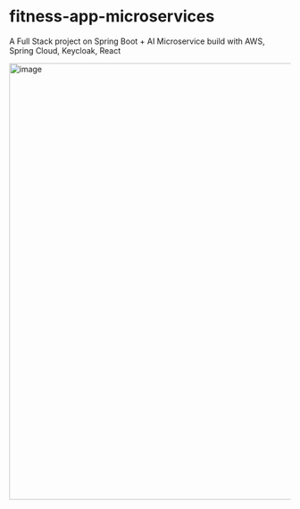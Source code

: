 # fitness-app-microservices
A Full Stack project on Spring Boot + AI Microservice build with AWS,  Spring Cloud, Keycloak, React

<img width="1592" height="782" alt="image" src="https://github.com/user-attachments/assets/10b6ef55-3857-4969-a7ce-7e2895206ff8" />
